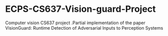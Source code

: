 # ECPS-CS637-Vision-guard-Project
Computer vision CS637 project .Partial implementation of the paper VisionGuard: Runtime Detection of Adversarial Inputs to Perception Systems
